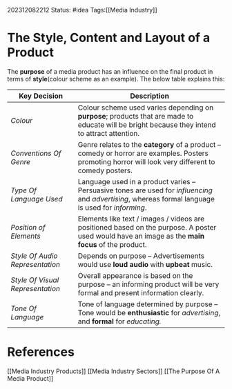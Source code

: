 202312082212
Status: #idea
Tags:[[Media Industry]]

# The Style, Content and Layout of a Product

The **purpose** of a media product has an influence on the final product in terms of **style**(colour scheme as an example). The below table explains this:

| **Key Decision**                 | **Description**                                                                                                                                      |
| -------------------------------- | ---------------------------------------------------------------------------------------------------------------------------------------------------- |
| *Colour*                         | Colour scheme used varies depending on **purpose**; products that are made to educate will be bright because they intend to attract attention.       |
| *Conventions Of Genre*           | Genre relates to the **category** of a product – comedy or horror are examples. Posters promoting horror will look very different to comedy posters. |
| *Type Of Language Used*          | Language used in a product varies – Persuasive tones are used for *influencing* and *advertising*, whereas formal language is used for *informing*.  |
| *Position of Elements*           | Elements like text / images / videos are positioned based on the purpose. A poster used would have an image as the **main focus** of the product.    |
| *Style Of Audio Representation*  | Depends on purpose – Advertisements would use **loud audio** with **upbeat** music.                                                                  |
| *Style Of Visual Representation* | Overall appearance is based on the purpose – an informing product will be very formal and present information clearly.                               |
| *Tone Of Language*               | Tone of language determined by purpose – Tone would be **enthusiastic** for *advertising*, and **formal** for *educating.*                           |


# **References**

[[Media Industry Products]]
[[Media Industry Sectors]]
[[The Purpose Of A Media Product]]